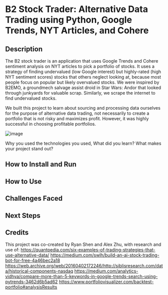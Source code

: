 # B2 Stock Trader: Alternative Data Trading using Python, Google Trends, NYT Articles, and Cohere

## Description
The B2 stock trader is an application that uses Google Trends and Cohere sentiment analysis on NYT articles to pick a portfolio of stocks. It uses a strategy of finding undervalued (low Google interest) but highly-rated (high NYT sentiment scores) stocks that others neglect looking at, because most people focus on popular but likely overvalued stocks. We were inspired by B2EMO, a groundmech salvage assist droid in Star Wars: Andor that looked through junkyards for valuable scrap. Similarly, we scrape the internet to find undervalued stocks.

We built this project to learn about sourcing and processing data ourselves for the purpose of alternative data trading, not necessarily to create a portfolio that is not risky and maximizes profit. However, it was highly successful in choosing profitable portfolios.

![image](https://user-images.githubusercontent.com/87958079/211181253-20e9e643-527a-41b4-890c-106697405032.png)

Why you used the technologies you used,
What did you learn?
What makes your project stand out?

## How to Install and Run

## How to Use

## Challenges Faced

## Next Steps

## Credits
This project was co-created by Ryan Shen and Alex Zhu, with research and use of:
https://quantpedia.com/six-examples-of-trading-strategies-that-use-alternative-data/
https://medium.com/swlh/build-an-ai-stock-trading-bot-for-free-4a46bec2a18
https://web.archive.org/web/20160402172246/http://siblisresearch.com/data/historical-components-nasdaq 
https://medium.com/analytics-vidhya/compare-more-than-5-keywords-in-google-trends-search-using-pytrends-3462d6b5ad62
https://www.portfoliovisualizer.com/backtest-portfolio#analysisResults
